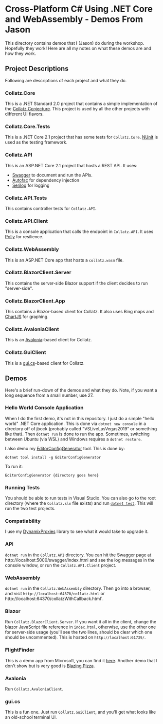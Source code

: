 # Cross-Platform C# Using .NET Core and WebAssembly - Demos From Jason
This directory contains demos that I (Jason) do during the workshop. Hopefully they work! Here are all my notes on what these demos are and how they work.

## Project Descriptions
Following are descriptions of each project and what they do.

### Collatz.Core
This is a .NET Standard 2.0 project that contains a simple implementation of the [Collatz Conjecture](https://en.wikipedia.org/wiki/Collatz_conjecture). This project is used by all the other projects with different UI flavors.

### Collatz.Core.Tests
This is a .NET Core 2.1 project that has some tests for `Collatz.Core`. [NUnit](http://nunit.org/) is used as the testing framework.

### Collatz.API
This is an ASP.NET Core 2.1 project that hosts a REST API. It uses:
* [Swagger](https://swagger.io/) to document and run the APIs. 
* [Autofac](https://autofac.org/) for dependency injection
* [Serilog](https://serilog.net/) for logging

### Collatz.API.Tests
This contains controller tests for `Collatz.API`.

### Collatz.API.Client
This is a console application that calls the endpoint in `Collatz.API`. It uses [Polly](https://github.com/App-vNext/Polly) for resilience.

### Collatz.WebAssembly
This is an ASP.NET Core app that hosts a `collatz.wasm` file.

### Collatz.BlazorClient.Server
This contains the server-side Blazor support if the client decides to run "server-side".

### Collatz.BlazorClient.App
This contains a Blazor-based client for Collatz. It also uses Bing maps and [ChartJS](https://github.com/mariusmuntean/ChartJs.Blazor) for graphing.

### Collatz.AvaloniaClient
This is an [Avalonia](https://github.com/AvaloniaUI/Avalonia)-based client for Collatz.

### Collatz.GuiClient
This is a [gui.cs](https://github.com/migueldeicaza/gui.cs)-based client for Collatz.

## Demos
Here's a brief run-down of the demos and what they do. Note, if you want a long sequence from a small number, use 27.

### Hello World Console Application
When I do the first demo, it's not in this repository. I just do a simple "hello world" .NET Core application. This is done via `dotnet new console` in a directory off of jbock (probably called "VSLiveLasVegas2019" or something like that). Then `dotnet run` is done to run the app. Sometimes, switching between Ubuntu (via WSL) and Windows requires a `dotnet restore`.

I also demo my [EditorConfigGenerator](https://github.com/JasonBock/EditorConfigGenerator) tool. This is done by:
```
dotnet tool install -g EditorConfigGenerator
```
To run it:
```
EditorConfigGenerator {directory goes here}
```
### Running Tests
You should be able to run tests in Visual Studio. You can also go to the root directory (where the `Collatz.sln` file exists) and run [`dotnet test`](https://docs.microsoft.com/en-us/dotnet/core/tools/dotnet-test). This will run the two test projects.

### Compatiability
I use my [DynamixProxies](https://github.com/jasonbock/dynamicproxies) library to see what it would take to upgrade it.

### API
`dotnet run` in the `Collatz.API` directory. You can hit the Swagger page at http://localhost:5000/swagger/index.html and see the log messages in the console window, or run the `Collatz.API.Client` project.

### WebAssembly
`dotnet run` in the `Collatz.WebAssembly` directory. Then go into a browser, and visit `http://localhost:64370/collatz.html` or http://localhost:64370/collatzWithCallback.html`.

### Blazor
Run `Collatz.BlazorClient.Server`. If you want it all in the client, change the blazor JavaScript file reference in `index.html`, otherwise, use the other one for server-side usage (you'll see the two lines, should be clear which one should be uncommented). This is hosted on `http://localhost:61739/`.

### FlightFinder
This is a demo app from Microsoft, you can find it [here](https://github.com/aspnet/samples/tree/master/samples/aspnetcore/blazor/FlightFinder). Another demo that I don't show but is very good is [Blazing Pizza](https://github.com/dotnet-presentations/blazor-workshop).

### Avalonia
Run `Collatz.AvaloniaClient`.

### gui.cs
This is a fun one. Just run `Collatz.GuiClient`, and you'll get what looks like an old-school terminal UI.